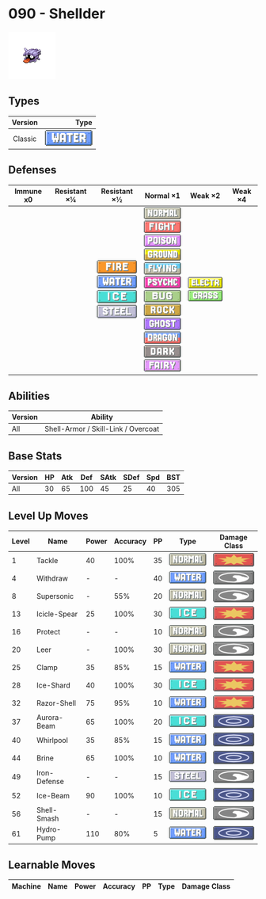 # 090 - Shellder

![shellder](../img/pokemon/090.png)

## Types

| Version | Type                             |
| :-----: | -------------------------------: |
| Classic | ![water](../img/types/water.png) |

## Defenses

| Immune x0 | Resistant ×¼ | Resistant ×½                                                                                                                              | Normal ×1                                                                                                                                                                                                                                                                                                                                                                                                                                                           | Weak ×2                                                                     | Weak ×4 |
| --------- | ------------ | ----------------------------------------------------------------------------------------------------------------------------------------- | ------------------------------------------------------------------------------------------------------------------------------------------------------------------------------------------------------------------------------------------------------------------------------------------------------------------------------------------------------------------------------------------------------------------------------------------------------------------- | --------------------------------------------------------------------------- | ------- |
|           |              | ![fire](../img/types/fire.png)<br/>![water](../img/types/water.png)<br/>![ice](../img/types/ice.png)<br/>![steel](../img/types/steel.png) | ![normal](../img/types/normal.png)<br/>![fighting](../img/types/fighting.png)<br/>![poison](../img/types/poison.png)<br/>![ground](../img/types/ground.png)<br/>![flying](../img/types/flying.png)<br/>![psychic](../img/types/psychic.png)<br/>![bug](../img/types/bug.png)<br/>![rock](../img/types/rock.png)<br/>![ghost](../img/types/ghost.png)<br/>![dragon](../img/types/dragon.png)<br/>![dark](../img/types/dark.png)<br/>![fairy](../img/types/fairy.png) | ![electric](../img/types/electric.png)<br/>![grass](../img/types/grass.png) |         |

## Abilities

| Version | Ability                             |
| ------- | ----------------------------------- |
| All     | Shell-Armor / Skill-Link / Overcoat |

## Base Stats

| Version | HP | Atk | Def | SAtk | SDef | Spd | BST |
| ------- | -- | --- | --- | ---- | ---- | --- | --- |
| All     | 30 | 65  | 100 | 45   | 25   | 40  | 305 |

## Level Up Moves

| Level | Name         | Power | Accuracy | PP | Type                               | Damage Class                           |
| ----- | ------------ | ----- | -------- | -- | ---------------------------------- | -------------------------------------- |
| 1     | Tackle       | 40    | 100%     | 35 | ![normal](../img/types/normal.png) | ![physical](../img/types/physical.png) |
| 4     | Withdraw     | -     | -        | 40 | ![water](../img/types/water.png)   | ![status](../img/types/status.png)     |
| 8     | Supersonic   | -     | 55%      | 20 | ![normal](../img/types/normal.png) | ![status](../img/types/status.png)     |
| 13    | Icicle-Spear | 25    | 100%     | 30 | ![ice](../img/types/ice.png)       | ![physical](../img/types/physical.png) |
| 16    | Protect      | -     | -        | 10 | ![normal](../img/types/normal.png) | ![status](../img/types/status.png)     |
| 20    | Leer         | -     | 100%     | 30 | ![normal](../img/types/normal.png) | ![status](../img/types/status.png)     |
| 25    | Clamp        | 35    | 85%      | 15 | ![water](../img/types/water.png)   | ![physical](../img/types/physical.png) |
| 28    | Ice-Shard    | 40    | 100%     | 30 | ![ice](../img/types/ice.png)       | ![physical](../img/types/physical.png) |
| 32    | Razor-Shell  | 75    | 95%      | 10 | ![water](../img/types/water.png)   | ![physical](../img/types/physical.png) |
| 37    | Aurora-Beam  | 65    | 100%     | 20 | ![ice](../img/types/ice.png)       | ![special](../img/types/special.png)   |
| 40    | Whirlpool    | 35    | 85%      | 15 | ![water](../img/types/water.png)   | ![special](../img/types/special.png)   |
| 44    | Brine        | 65    | 100%     | 10 | ![water](../img/types/water.png)   | ![special](../img/types/special.png)   |
| 49    | Iron-Defense | -     | -        | 15 | ![steel](../img/types/steel.png)   | ![status](../img/types/status.png)     |
| 52    | Ice-Beam     | 90    | 100%     | 10 | ![ice](../img/types/ice.png)       | ![special](../img/types/special.png)   |
| 56    | Shell-Smash  | -     | -        | 15 | ![normal](../img/types/normal.png) | ![status](../img/types/status.png)     |
| 61    | Hydro-Pump   | 110   | 80%      | 5  | ![water](../img/types/water.png)   | ![special](../img/types/special.png)   |

## Learnable Moves

| Machine | Name | Power | Accuracy | PP | Type | Damage Class |
| ------- | ---- | ----- | -------- | -- | ---- | ------------ |